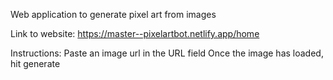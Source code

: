Web application to generate pixel art from images

Link to website:
https://master--pixelartbot.netlify.app/home

Instructions:
Paste an image url in the URL field
Once the image has loaded, hit generate
